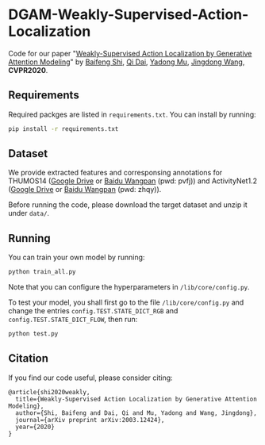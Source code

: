 # DGAM-Weakly-Supervised-Action-Localization
Code for our paper "[Weakly-Supervised Action Localization by Generative Attention Modeling](https://arxiv.org/abs/2003.12424)" by [Baifeng Shi](https://bfshi.github.io), 
[Qi Dai](https://scholar.google.com/citations?hl=en&user=NSJY12IAAAAJ), [Yadong Mu](http://www.muyadong.com/index.html),
[Jingdong Wang](https://jingdongwang2017.github.io/), **CVPR2020**.

## Requirements
Required packges are listed in `requirements.txt`. You can install by running:
```bash
pip install -r requirements.txt
```

## Dataset
We provide extracted features and corresponsing annotations for THUMOS14 ([Google Drive](https://drive.google.com/open?id=1SuyUdug6bb5HG0rnpDkdyIVdVp119LcV) or [Baidu Wangpan](https://pan.baidu.com/s/1Il8GiqdXpDRbK4W4T28tsQ) (pwd: pvfj))
and ActivityNet1.2 ([Google Drive](https://drive.google.com/open?id=1zwdF72z_y5TWAAHyZyMVcU6Bz_KFv5oL) or [Baidu Wangpan](https://pan.baidu.com/s/1chPVJXffelDJ9h4WSi5riQ) (pwd: zhqy)). 

Before running the code, please download the target dataset and unzip it under `data/`.

## Running
You can train your own model by running:
```bash
python train_all.py
```
Note that you can configure the hyperparameters in `/lib/core/config.py`.

To test your model, you shall first go to the file `/lib/core/config.py` and change the entries `config.TEST.STATE_DICT_RGB` and `config.TEST.STATE_DICT_FLOW`,
then run:
```bash
python test.py
```

## Citation
If you find our code useful, please consider citing:
```
@article{shi2020weakly,
  title={Weakly-Supervised Action Localization by Generative Attention Modeling},
  author={Shi, Baifeng and Dai, Qi and Mu, Yadong and Wang, Jingdong},
  journal={arXiv preprint arXiv:2003.12424},
  year={2020}
}
```
